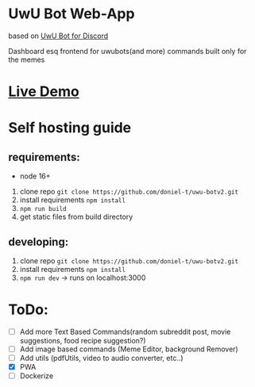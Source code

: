 # UwU Bot Web-App
based on [UwU Bot for Discord](https://github.com/doniel-t/uwu-botv2)

Dashboard esq frontend for uwubots(and more) commands built only for the memes

# [Live Demo](https://uwu-bot-app.vercel.app/)

# Self hosting guide

## requirements:
- node 16+

1. clone repo `git clone https://github.com/doniel-t/uwu-botv2.git`
2. install requirements `npm install`
3. `npm run build`
4. get static files from build directory

## developing:
1. clone repo `git clone https://github.com/doniel-t/uwu-botv2.git`
2. install requirements `npm install`
3. `npm run dev` -> runs on localhost:3000

# ToDo:
- [ ] Add more Text Based Commands(random subreddit post, movie suggestions, food recipe suggestion?)
- [ ] Add image based commands (Meme Editor, background Remover)
- [ ] Add utils (pdfUtils, video to audio converter, etc..)
- [x] PWA
- [ ] Dockerize
